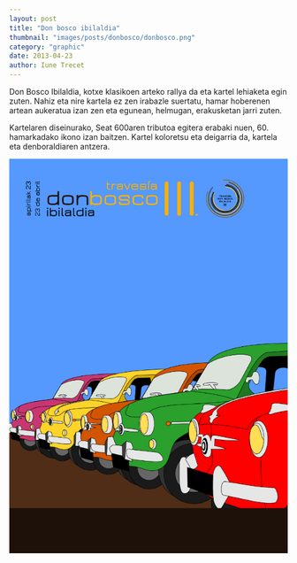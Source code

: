 ```yaml
---
layout: post
title: "Don bosco ibilaldia"
thumbnail: "images/posts/donbosco/donbosco.png"
category: "graphic"
date: 2013-04-23
author: Iune Trecet
---
```


Don Bosco Ibilaldia, kotxe klasikoen arteko rallya da eta kartel lehiaketa egin zuten. Nahiz eta nire kartela ez zen
irabazle suertatu, hamar hoberenen artean aukeratua izan zen eta egunean, helmugan, erakusketan jarri zuten.

Kartelaren diseinurako, Seat 600aren tributoa egitera erabaki nuen, 60. hamarkadako ikono izan baitzen. Kartel koloretsu
eta deigarria da, kartela eta denboraldiaren antzera.

<img src="/images/posts/donbosco/donbosco.jpg" alt="Don Bosco ibilaldia">

